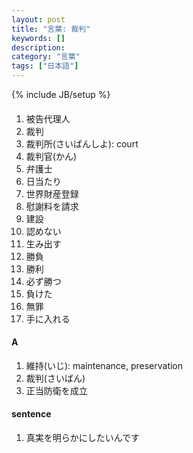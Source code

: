```yaml
---
layout: post
title: "言葉: 裁判"
keywords: []
description: 
category: "言葉"
tags: ["日本語"]
---
```

{% include JB/setup %}


####
1. 被告代理人
2. 裁判
1. 裁判所(さいばんしよ): court
2. 裁判官(かん)
5. 弁護士
6. 日当たり
7. 世界財産登録
8. 慰謝料を請求
9. 建設
1. 認めない
2. 生み出す
3. 勝負
4. 勝利
5. 必ず勝つ
6. 負けた
7. 無罪
8. 手に入れる

#### A
1. 維持(いじ): maintenance, preservation
2. 裁判(さいばん)
3. 正当防衛を成立


#### sentence
1. 真実を明らかにしたいんです

